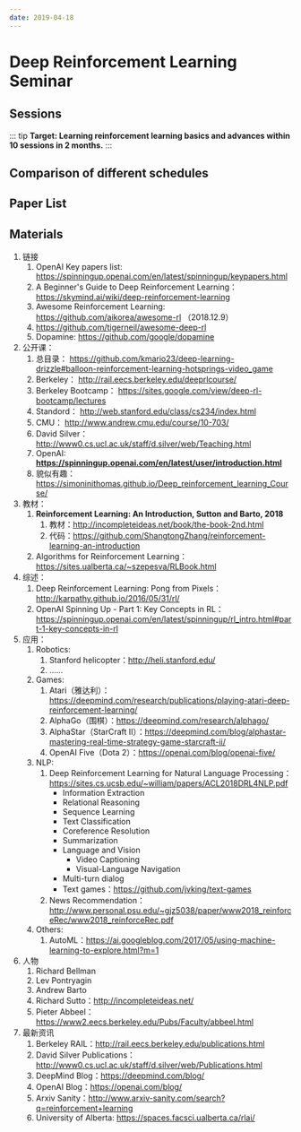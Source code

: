 ```yaml
---
date: 2019-04-18
---
```


# Deep Reinforcement Learning Seminar

## Sessions

::: tip
**Target: Learning reinforcement learning basics and advances within 10 sessions in 2 months.**
:::

<Sessions src='/yaml/rl_sessions.yaml' />


## Comparison of different schedules

<cs294-112></cs294-112>

<rl-60days></rl-60days>


## Paper List

<Papers src='/yaml/papers/rl_task.yaml'></Papers>


## Materials

1. 链接
    1. OpenAI Key papers list: https://spinningup.openai.com/en/latest/spinningup/keypapers.html
    1. A Beginner's Guide to Deep Reinforcement Learning： https://skymind.ai/wiki/deep-reinforcement-learning
    1. Awesome Reinforcement Learning: https://github.com/aikorea/awesome-rl （2018.12.9）
    1. https://github.com/tigerneil/awesome-deep-rl
    1. Dopamine: https://github.com/google/dopamine
1. 公开课：
    1. 总目录： https://github.com/kmario23/deep-learning-drizzle#balloon-reinforcement-learning-hotsprings-video_game
    1. Berkeley： http://rail.eecs.berkeley.edu/deeprlcourse/
    1. Berkeley Bootcamp： https://sites.google.com/view/deep-rl-bootcamp/lectures
    1. Standord： http://web.stanford.edu/class/cs234/index.html
    1. CMU： http://www.andrew.cmu.edu/course/10-703/
    1. David Silver： http://www0.cs.ucl.ac.uk/staff/d.silver/web/Teaching.html
    1. OpenAI: **https://spinningup.openai.com/en/latest/user/introduction.html**
    1. 貌似有趣：https://simoninithomas.github.io/Deep_reinforcement_learning_Course/
1. 教材：
    1. **Reinforcement Learning: An Introduction, Sutton and Barto, 2018**
        1. 教材：http://incompleteideas.net/book/the-book-2nd.html
        1. 代码：https://github.com/ShangtongZhang/reinforcement-learning-an-introduction
    1. Algorithms for Reinforcement Learning：https://sites.ualberta.ca/~szepesva/RLBook.html
1. 综述：
    1. Deep Reinforcement Learning: Pong from Pixels：http://karpathy.github.io/2016/05/31/rl/
    1. OpenAI Spinning Up - Part 1: Key Concepts in RL：https://spinningup.openai.com/en/latest/spinningup/rl_intro.html#part-1-key-concepts-in-rl
1. 应用：
    1. Robotics:
        1. Stanford helicopter：http://heli.stanford.edu/
        1. ......
    1. Games:
        1. Atari（雅达利）：https://deepmind.com/research/publications/playing-atari-deep-reinforcement-learning/
        1. AlphaGo（围棋）：https://deepmind.com/research/alphago/
        1. AlphaStar（StarCraft II）：https://deepmind.com/blog/alphastar-mastering-real-time-strategy-game-starcraft-ii/
        1. OpenAI Five（Dota 2）：https://openai.com/blog/openai-five/
    1. NLP:
        1. Deep Reinforcement Learning for Natural Language Processing：https://sites.cs.ucsb.edu/~william/papers/ACL2018DRL4NLP.pdf
            - Information Extraction
            - Relational Reasoning
            - Sequence Learning
            - Text Classification
            - Coreference Resolution
            - Summarization
            - Language and Vision
                - Video Captioning
                - Visual-Language Navigation
            - Multi-turn dialog
            - Text games：https://github.com/jvking/text-games
        1. News Recommendation：http://www.personal.psu.edu/~gjz5038/paper/www2018_reinforceRec/www2018_reinforceRec.pdf
    1. Others:
        1. AutoML：https://ai.googleblog.com/2017/05/using-machine-learning-to-explore.html?m=1
1. 人物
    1. Richard Bellman
    1. Lev Pontryagin
    1. Andrew Barto
    1. Richard Sutto：http://incompleteideas.net/
    1. Pieter Abbeel：https://www2.eecs.berkeley.edu/Pubs/Faculty/abbeel.html
1. 最新资讯
    1. Berkeley RAIL：http://rail.eecs.berkeley.edu/publications.html
    1. David Silver Publications：http://www0.cs.ucl.ac.uk/staff/d.silver/web/Publications.html
    1. DeepMind Blog：https://deepmind.com/blog/
    1. OpenAI Blog：https://openai.com/blog/
    1. Arxiv Sanity：http://www.arxiv-sanity.com/search?q=reinforcement+learning
    1. University of Alberta: https://spaces.facsci.ualberta.ca/rlai/
